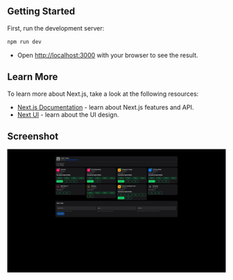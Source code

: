 ## Getting Started

First, run the development server:

```bash
npm run dev
```

- Open [http://localhost:3000](http://localhost:3000) with your browser to see the result.

## Learn More

To learn more about Next.js, take a look at the following resources:

- [Next.js Documentation](https://nextjs.org/docs) - learn about Next.js features and API.
- [Next UI](https://nextui.org/) - learn about the UI design.

## Screenshot

![Screenshot](https://github.com/Abubakersiddique761/portfolio-data/blob/main/images/habit-tracker.png?raw=true)
